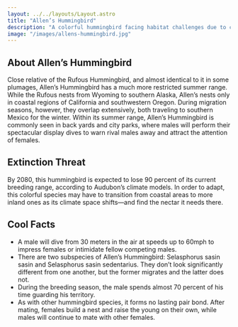 ```yaml
---
layout: ../../layouts/Layout.astro
title: "Allen’s Hummingbird"
description: "A colorful hummingbird facing habitat challenges due to climate change."
image: "/images/allens-hummingbird.jpg"
---
```


## About Allen’s Hummingbird
Close relative of the Rufous Hummingbird, and almost identical to it in some plumages, Allen’s Hummingbird has a much more restricted summer range. While the Rufous nests from Wyoming to southern Alaska, Allen’s nests only in coastal regions of California and southwestern Oregon. During migration seasons, however, they overlap extensively, both traveling to southern Mexico for the winter. Within its summer range, Allen’s Hummingbird is commonly seen in back yards and city parks, where males will perform their spectacular display dives to warn rival males away and attract the attention of females.

## Extinction Threat
By 2080, this hummingbird is expected to lose 90 percent of its current breeding range, according to Audubon’s climate models. In order to adapt, this colorful species may have to transition from coastal areas to more inland ones as its climate space shifts—and find the nectar it needs there.

## Cool Facts
- A male will dive from 30 meters in the air at speeds up to 60mph to impress females or intimidate fellow competing males.
- There are two subspecies of Allen’s Hummingbird: Selasphorus sasin sasin and Selasphorus sasin sedentarius. They don’t look significantly different from one another, but the former migrates and the latter does not.
- During the breeding season, the male spends almost 70 percent of his time guarding his territory.
- As with other hummingbird species, it forms no lasting pair bond. After mating, females build a nest and raise the young on their own, while males will continue to mate with other females.